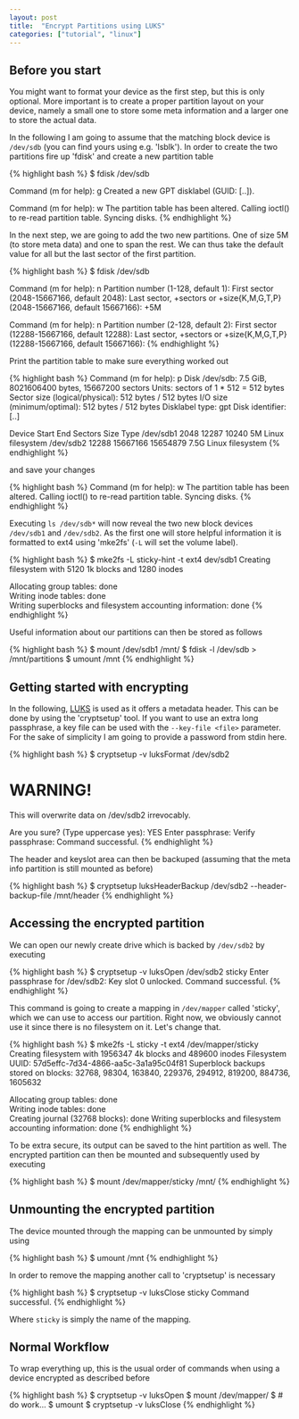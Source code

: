 ```yaml
---
layout: post
title:  "Encrypt Partitions using LUKS"
categories: ["tutorial", "linux"]
---
```


Before you start
----------------
You might want to format your device as the first step, but this is only optional.
More important is to create a proper partition layout on your device, namely a small one to store some meta information and a larger one to store the actual data.

In the following I am going to assume that the matching block device is `/dev/sdb` (you can find yours using e.g. 'lsblk').
In order to create the two partitions fire up 'fdisk' and create a new partition table

{% highlight bash %}
$ fdisk /dev/sdb

Command (m for help): g
Created a new GPT disklabel (GUID: [..]).

Command (m for help): w
The partition table has been altered.
Calling ioctl() to re-read partition table.
Syncing disks.
{% endhighlight %}

In the next step, we are going to add the two new partitions. One of size 5M (to store meta data) and one to span the rest. We can thus take the default value for all but the last sector of the first partition.

{% highlight bash %}
$ fdisk /dev/sdb

Command (m for help): n
Partition number (1-128, default 1):
First sector (2048-15667166, default 2048):
Last sector, +sectors or +size{K,M,G,T,P} (2048-15667166, default 15667166): +5M

Command (m for help): n
Partition number (2-128, default 2): 
First sector (12288-15667166, default 12288):
Last sector, +sectors or +size{K,M,G,T,P} (12288-15667166, default 15667166):
{% endhighlight %}

Print the partition table to make sure everything worked out

{% highlight bash %}
Command (m for help): p
Disk /dev/sdb: 7.5 GiB, 8021606400 bytes, 15667200 sectors
Units: sectors of 1 * 512 = 512 bytes
Sector size (logical/physical): 512 bytes / 512 bytes
I/O size (minimum/optimal): 512 bytes / 512 bytes
Disklabel type: gpt
Disk identifier: [..]

Device     Start      End  Sectors  Size Type
/dev/sdb1   2048    12287    10240    5M Linux filesystem
/dev/sdb2  12288 15667166 15654879  7.5G Linux filesystem
{% endhighlight %}

and save your changes

{% highlight bash %}
Command (m for help): w
The partition table has been altered.
Calling ioctl() to re-read partition table.
Syncing disks.
{% endhighlight %}

Executing `ls /dev/sdb*` will now reveal the two new block devices `/dev/sdb1` and `/dev/sdb2`.
As the first one will store helpful information it is formatted to ext4 using 'mke2fs' (`-L` will set the volume label).

{% highlight bash %}
$ mke2fs -L sticky-hint -t ext4 dev/sdb1
Creating filesystem with 5120 1k blocks and 1280 inodes

Allocating group tables: done                            
Writing inode tables: done                            
Writing superblocks and filesystem accounting information: done
{% endhighlight %}

Useful information about our partitions can then be stored as follows

{% highlight bash %}
$ mount /dev/sdb1 /mnt/
$ fdisk -l /dev/sdb > /mnt/partitions
$ umount /mnt
{% endhighlight %}


Getting started with encrypting
-------------------------------
In the following, [LUKS](http://en.wikipedia.org/wiki/Linux_Unified_Key_Setup) is used as it offers a metadata header.
This can be done by using the 'cryptsetup' tool. If you want to use an extra long passphrase, a key file can be used with the `--key-file <file>` parameter. For the sake of simplicity I am going to provide a password from stdin here.

{% highlight bash %}
$ cryptsetup -v luksFormat /dev/sdb2

WARNING!
========
This will overwrite data on /dev/sdb2 irrevocably.

Are you sure? (Type uppercase yes): YES
Enter passphrase: 
Verify passphrase:
Command successful.
{% endhighlight %}

The header and keyslot area can then be backuped (assuming that the meta info partition is still mounted as before)

{% highlight bash %}
$ cryptsetup luksHeaderBackup /dev/sdb2 --header-backup-file /mnt/header
{% endhighlight %}


Accessing the encrypted partition
---------------------------------
We can open our newly create drive which is backed by `/dev/sdb2` by executing

{% highlight bash %}
$ cryptsetup -v luksOpen /dev/sdb2 sticky
Enter passphrase for /dev/sdb2: 
Key slot 0 unlocked.
Command successful.
{% endhighlight %}

This command is going to create a mapping in `/dev/mapper` called 'sticky', which we can use to access our partition.
Right now, we obviously cannot use it since there is no filesystem on it. Let's change that.

{% highlight bash %}
$ mke2fs -L sticky -t ext4 /dev/mapper/sticky
Creating filesystem with 1956347 4k blocks and 489600 inodes
Filesystem UUID: 57d5effc-7d34-4866-aa5c-3a1a95c04f81
Superblock backups stored on blocks: 
    32768, 98304, 163840, 229376, 294912, 819200, 884736, 1605632

Allocating group tables: done                            
Writing inode tables: done                            
Creating journal (32768 blocks): done
Writing superblocks and filesystem accounting information: done
{% endhighlight %}

To be extra secure, its output can be saved to the hint partition as well.
The encrypted partition can then be mounted and subsequently used by executing

{% highlight bash %}
$ mount /dev/mapper/sticky /mnt/
{% endhighlight %}


Unmounting the encrypted partition
----------------------------------
The device mounted through the mapping can be unmounted by simply using

{% highlight bash %}
$ umount /mnt
{% endhighlight %}

In order to remove the mapping another call to 'cryptsetup' is necessary

{% highlight bash %}
$ cryptsetup -v luksClose sticky
Command successful.
{% endhighlight %}

Where `sticky` is simply the name of the mapping.


Normal Workflow
---------------
To wrap everything up, this is the usual order of commands when using a device encrypted as described before

{% highlight bash %} 
$ cryptsetup -v luksOpen <block device> <map name>
$ mount /dev/mapper/<map name> <mount point>
$ # do work...
$ umount <mount point>
$ cryptsetup -v luksClose <map name>
{% endhighlight %}
